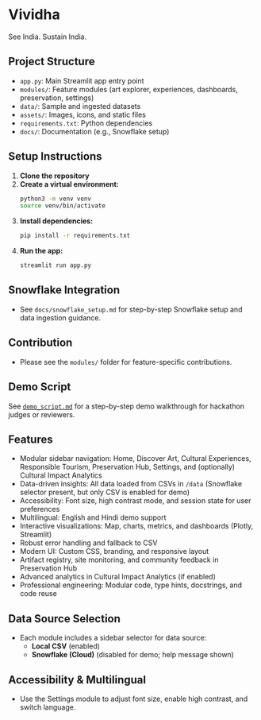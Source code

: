 # Vividha
See India. Sustain India.

## Project Structure

- `app.py`: Main Streamlit app entry point
- `modules/`: Feature modules (art explorer, experiences, dashboards, preservation, settings)
- `data/`: Sample and ingested datasets
- `assets/`: Images, icons, and static files
- `requirements.txt`: Python dependencies
- `docs/`: Documentation (e.g., Snowflake setup)

## Setup Instructions

1. **Clone the repository**
2. **Create a virtual environment:**
   ```bash
   python3 -m venv venv
   source venv/bin/activate
   ```
3. **Install dependencies:**
   ```bash
   pip install -r requirements.txt
   ```
4. **Run the app:**
   ```bash
   streamlit run app.py
   ```

## Snowflake Integration
- See `docs/snowflake_setup.md` for step-by-step Snowflake setup and data ingestion guidance.

## Contribution
- Please see the `modules/` folder for feature-specific contributions.

## Demo Script

See [`demo_script.md`](./demo_script.md) for a step-by-step demo walkthrough for hackathon judges or reviewers.

## Features

- Modular sidebar navigation: Home, Discover Art, Cultural Experiences, Responsible Tourism, Preservation Hub, Settings, and (optionally) Cultural Impact Analytics
- Data-driven insights: All data loaded from CSVs in `/data` (Snowflake selector present, but only CSV is enabled for demo)
- Accessibility: Font size, high contrast mode, and session state for user preferences
- Multilingual: English and Hindi demo support
- Interactive visualizations: Map, charts, metrics, and dashboards (Plotly, Streamlit)
- Robust error handling and fallback to CSV
- Modern UI: Custom CSS, branding, and responsive layout
- Artifact registry, site monitoring, and community feedback in Preservation Hub
- Advanced analytics in Cultural Impact Analytics (if enabled)
- Professional engineering: Modular code, type hints, docstrings, and code reuse

## Data Source Selection

- Each module includes a sidebar selector for data source:
  - **Local CSV** (enabled)
  - **Snowflake (Cloud)** (disabled for demo; help message shown)

## Accessibility & Multilingual
- Use the Settings module to adjust font size, enable high contrast, and switch language.
